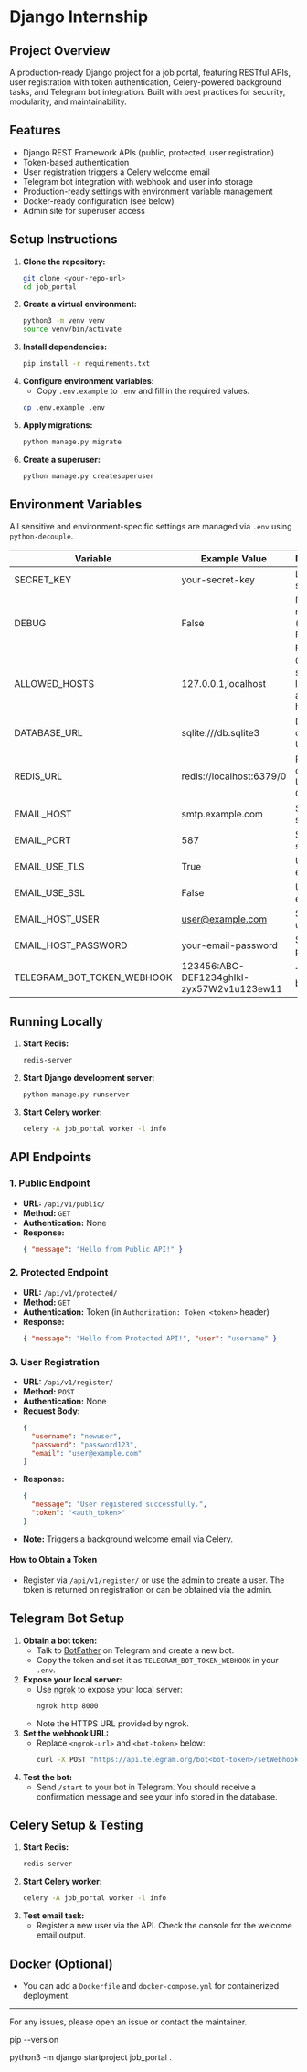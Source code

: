 # Django Internship 

## Project Overview
A production-ready Django project for a job portal, featuring RESTful APIs, user registration with token authentication, Celery-powered background tasks, and Telegram bot integration. Built with best practices for security, modularity, and maintainability.

## Features
- Django REST Framework APIs (public, protected, user registration)
- Token-based authentication
- User registration triggers a Celery welcome email
- Telegram bot integration with webhook and user info storage
- Production-ready settings with environment variable management
- Docker-ready configuration (see below)
- Admin site for superuser access

## Setup Instructions
1. **Clone the repository:**
   ```bash
   git clone <your-repo-url>
   cd job_portal
   ```
2. **Create a virtual environment:**
   ```bash
   python3 -m venv venv
   source venv/bin/activate
   ```
3. **Install dependencies:**
   ```bash
   pip install -r requirements.txt
   ```
4. **Configure environment variables:**
   - Copy `.env.example` to `.env` and fill in the required values.
   ```bash
   cp .env.example .env
   ```
5. **Apply migrations:**
   ```bash
   python manage.py migrate
   ```
6. **Create a superuser:**
   ```bash
   python manage.py createsuperuser
   ```

## Environment Variables
All sensitive and environment-specific settings are managed via `.env` using `python-decouple`.

| Variable                | Example Value                | Description                                 |
|------------------------ |-----------------------------|---------------------------------------------|
| SECRET_KEY              | your-secret-key              | Django secret key                           |
| DEBUG                   | False                        | Debug mode (should be False in production)  |
| ALLOWED_HOSTS           | 127.0.0.1,localhost          | Comma-separated list of allowed hosts       |
| DATABASE_URL            | sqlite:///db.sqlite3         | Database connection URL                     |
| REDIS_URL               | redis://localhost:6379/0     | Redis connection URL for Celery             |
| EMAIL_HOST              | smtp.example.com             | SMTP server host                            |
| EMAIL_PORT              | 587                          | SMTP server port                            |
| EMAIL_USE_TLS           | True                         | Use TLS for email                           |
| EMAIL_USE_SSL           | False                        | Use SSL for email                           |
| EMAIL_HOST_USER         | user@example.com             | SMTP username                               |
| EMAIL_HOST_PASSWORD     | your-email-password          | SMTP password                               |
| TELEGRAM_BOT_TOKEN_WEBHOOK | 123456:ABC-DEF1234ghIkl-zyx57W2v1u123ew11 | Telegram bot token         |

## Running Locally
1. **Start Redis:**
   ```bash
   redis-server
   ```
2. **Start Django development server:**
   ```bash
   python manage.py runserver
   ```
3. **Start Celery worker:**
   ```bash
   celery -A job_portal worker -l info
   ```

## API Endpoints

### 1. Public Endpoint
- **URL:** `/api/v1/public/`
- **Method:** `GET`
- **Authentication:** None
- **Response:**
  ```json
  { "message": "Hello from Public API!" }
  ```

### 2. Protected Endpoint
- **URL:** `/api/v1/protected/`
- **Method:** `GET`
- **Authentication:** Token (in `Authorization: Token <token>` header)
- **Response:**
  ```json
  { "message": "Hello from Protected API!", "user": "username" }
  ```

### 3. User Registration
- **URL:** `/api/v1/register/`
- **Method:** `POST`
- **Authentication:** None
- **Request Body:**
  ```json
  {
    "username": "newuser",
    "password": "password123",
    "email": "user@example.com"
  }
  ```
- **Response:**
  ```json
  {
    "message": "User registered successfully.",
    "token": "<auth_token>"
  }
  ```
- **Note:** Triggers a background welcome email via Celery.

#### How to Obtain a Token
- Register via `/api/v1/register/` or use the admin to create a user. The token is returned on registration or can be obtained via the admin.

## Telegram Bot Setup
1. **Obtain a bot token:**
   - Talk to [BotFather](https://t.me/botfather) on Telegram and create a new bot.
   - Copy the token and set it as `TELEGRAM_BOT_TOKEN_WEBHOOK` in your `.env`.
2. **Expose your local server:**
   - Use [ngrok](https://ngrok.com/) to expose your local server:
     ```bash
     ngrok http 8000
     ```
   - Note the HTTPS URL provided by ngrok.
3. **Set the webhook URL:**
   - Replace `<ngrok-url>` and `<bot-token>` below:
     ```bash
     curl -X POST "https://api.telegram.org/bot<bot-token>/setWebhook" -d "url=<ngrok-url>/api/v1/telegram/webhook/"
     ```
4. **Test the bot:**
   - Send `/start` to your bot in Telegram. You should receive a confirmation message and see your info stored in the database.

## Celery Setup & Testing
1. **Start Redis:**
   ```bash
   redis-server
   ```
2. **Start Celery worker:**
   ```bash
   celery -A job_portal worker -l info
   ```
3. **Test email task:**
   - Register a new user via the API. Check the console for the welcome email output.

## Docker (Optional)
- You can add a `Dockerfile` and `docker-compose.yml` for containerized deployment.

---

For any issues, please open an issue or contact the maintainer. 

pip --version 

python3 -m django startproject job_portal . 
